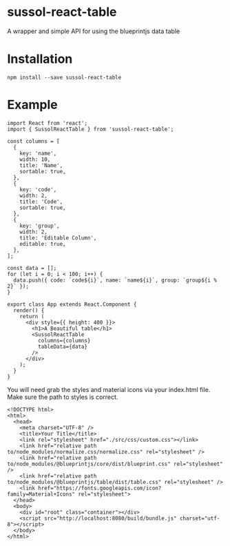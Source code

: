 # sussol-react-table
A wrapper and simple API for using the blueprintjs data table

# Installation
`npm install --save sussol-react-table`

# Example
```
import React from 'react';
import { SussolReactTable } from 'sussol-react-table';

const columns = [
  {
    key: 'name',
    width: 10,
    title: 'Name',
    sortable: true,
  },
  {
    key: 'code',
    width: 2,
    title: 'Code',
    sortable: true,
  },
  {
    key: 'group',
    width: 2,
    title: 'Editable Column',
    editable: true,
  },
];

const data = [];
for (let i = 0; i < 100; i++) {
  data.push({ code: `code${i}`, name: `name${i}`, group: `group${i % 2}` });
}

export class App extends React.Component {
  render() {
    return (
      <div style={{ height: 400 }}>
        <h1>A Beautiful table</h1>
        <SussolReactTable
          columns={columns}
          tableData={data}
        />
      </div>
    );
  }
}
```
You will need grab the styles and material icons via your index.html file. Make sure the path to styles is correct.
```
<!DOCTYPE html>
<html>
  <head>
    <meta charset="UTF-8" />
    <title>Your Title</title>
    <link rel="stylesheet" href="./src/css/custom.css"></link>
    <link href="relative path to/node_modules/normalize.css/normalize.css" rel="stylesheet" />
    <link href="relative path to/node_modules/@blueprintjs/core/dist/blueprint.css" rel="stylesheet" />
    <link href="relative path to/node_modules/@blueprintjs/table/dist/table.css" rel="stylesheet" />
    <link href="https://fonts.googleapis.com/icon?family=Material+Icons" rel="stylesheet">
  </head>
  <body>
    <div id="root" class="container"></div>
    <script src="http://localhost:8080/build/bundle.js" charset="utf-8"></script>
  </body>
</html>

